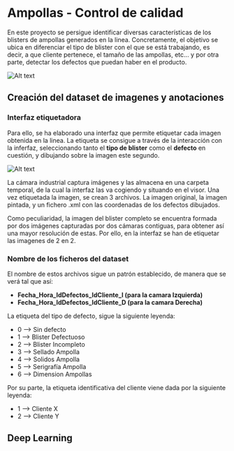 # Ampollas - Control de calidad

En este proyecto se persigue identificar diversas características de los blisters de ampollas generados en la linea.
Concretamente, el objetivo se ubica en diferenciar el tipo de blister con el que se está trabajando, es decir,
a que cliente pertenece, el tamaño de las ampollas, etc... y por otra parte, detectar los defectos que puedan haber
en el producto.

![Alt text](/BLISTER.jpg?raw=true "Blister de ampollas")

## Creación del dataset de imagenes y anotaciones

### Interfaz etiquetadora

Para ello, se ha elaborado una interfaz que permite etiquetar cada imagen obtenida en la linea. La etiqueta se consigue
a través de la interacción con la inferfaz, seleccionando tanto el **tipo de blister** como el **defecto** en cuestión,
y dibujando sobre la imagen este segundo.

![Alt text](/Interfaz.png?raw=true "Interfaz etiquetadora")

La cámara industrial captura imágenes y las almacena en una carpeta temporal, de la cual la interfaz las va cogiendo y situando en el visor. Una vez etiquetada la imagen, se crean 3 archivos. La imagen original, la imagen pintada, y un fichero .xml con las coordenadas de los defectos dibujados.

Como peculiaridad, la imagen del blister completo se encuentra formada por dos imágenes capturadas por dos cámaras contiguas, para obtener así una mayor resolución de estas. Por ello, en la interfaz se han de etiquetar las imagenes de 2 en 2.

### Nombre de los ficheros del dataset

El nombre de estos archivos sigue un patrón establecido, de manera que se verá tal que así:
- **Fecha_Hora_IdDefectos_IdCliente_I (para la camara Izquierda)**
- **Fecha_Hora_IdDefectos_IdCliente_D (para la camara Derecha)**

La etiqueta del tipo de defecto, sigue la siguiente leyenda:

-  0 --> Sin defecto 
-  1 --> Blister Defectuoso
-  2 --> Blister Incompleto
-  3 --> Sellado Ampolla
-  4 --> Solidos Ampolla
-  5 --> Serigrafía Ampolla
-  6 --> Dimension Ampollas

Por su parte, la etiqueta identificativa del cliente viene dada por la siguiente leyenda:

- 1 --> Cliente X
- 2 --> Cliente Y

## Deep Learning

